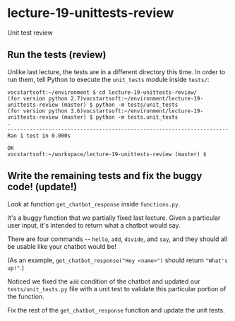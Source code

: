 # lecture-19-unittests-review

Unit test review

## Run the tests (review)

Unlike last lecture, the tests are in a different directory this time. In
order to run them, tell Python to execute the `unit_tests` module inside `tests/`:

```
vocstartsoft:~/environment $ cd lecture-19-unittests-review/
(for version python 2.7)vocstartsoft:~/environment/lecture-19-unittests-review (master) $ python -m tests/unit_tests
(for version python 3.6)vocstartsoft:~/environment/lecture-19-unittests-review (master) $ python -m tests.unit_tests
.
----------------------------------------------------------------------
Ran 1 test in 0.000s

OK
vocstartsoft:~/workspace/lecture-19-unittests-review (master) $
```

## Write the remaining tests and fix the buggy code! (update!)

Look at function `get_chatbot_response` inside `functions.py`.

It's a buggy function that we partially fixed last lecture. Given a particular
user input, it's intended to return what a chatbot would say.

There are four commands -- `hello`, `add`, `divide`, and `say`, and they should
all be usable like your chatbot would be!

(As an example, `get_chatbot_response("Hey <name>")` should return `"What's up!"`.)

Noticed we fixed the `add` condition of the chatbot and updated our `tests/unit_tests.py` file with a unit test to validate this particular portion of the function. 

Fix the rest of the `get_chatbot_response` function and update the unit tests. 

